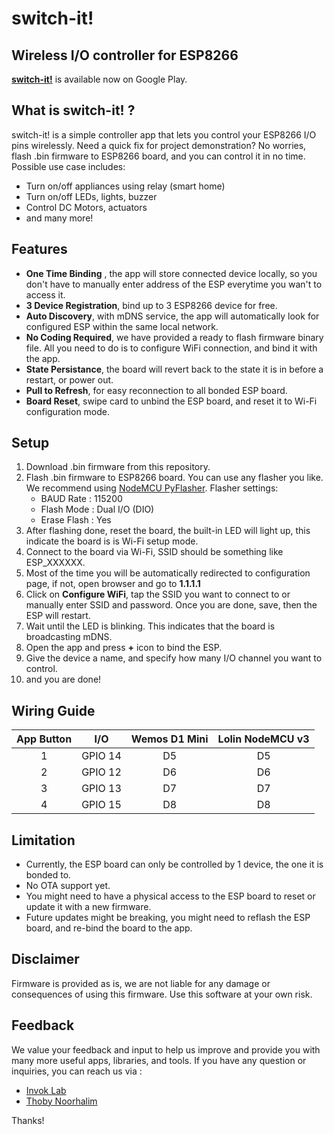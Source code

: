 # switch-it!

## Wireless I/O controller for ESP8266

[__switch-it!__](https://play.google.com/store/apps/details?id=com.switchit.app) is available now on Google Play.

## What is switch-it! ?

switch-it! is a simple controller app that lets you control your ESP8266 I/O pins wirelessly. Need a quick fix for project demonstration? No worries, flash .bin firmware to ESP8266 board, and you can control it in no time. Possible use case includes:

- Turn on/off appliances using relay (smart home)
- Turn on/off LEDs, lights, buzzer
- Control DC Motors, actuators
- and many more!

## Features

- __One Time Binding__ , the app will store connected device locally, so you don't have to manually enter address of the ESP everytime you wan't to access it.
- __3 Device Registration__, bind up to 3 ESP8266 device for free.
- __Auto Discovery__, with mDNS service, the app will automatically look for configured ESP within the same local network.
- __No Coding Required__, we have provided a ready to flash firmware binary file. All you need to do is to configure WiFi connection, and bind it with the app.
- __State Persistance__, the board will revert back to the state it is in before a restart, or power out.
- __Pull to Refresh__, for easy reconnection to all bonded ESP board.
- __Board Reset__, swipe card to unbind the ESP board, and reset it to Wi-Fi configuration mode.

## Setup

1. Download .bin firmware from this repository.
2. Flash .bin firmware to ESP8266 board. You can use any flasher you like. We recommend using [NodeMCU PyFlasher](https://github.com/marcelstoer/nodemcu-pyflasher). Flasher settings:
    - BAUD Rate : 115200
    - Flash Mode : Dual I/O (DIO)
    - Erase Flash : Yes
3. After flashing done, reset the board, the built-in LED will light up, this indicate the board is is Wi-Fi setup mode.
4. Connect to the board via Wi-Fi, SSID should be something like ESP_XXXXXX.
5. Most of the time you will be automatically redirected to configuration page, if not, open browser and go to __1.1.1.1__
6. Click on __Configure WiFi__, tap the SSID you want to connect to or manually enter SSID and password. Once you are done, save, then the ESP will restart.
7. Wait until the LED is blinking. This indicates that the board is broadcasting mDNS.
8. Open the app and press __+__ icon to bind the ESP.
9. Give the device a name, and specify how many I/O channel you want to control.
10. and you are done!

## Wiring Guide

| App Button |   I/O   | Wemos D1 Mini | Lolin NodeMCU v3 |
|:----------:|:--------:|:-------------:|:----------------:|
|      1     | GPIO 14 |       D5      |        D5        |
|      2     | GPIO 12 |       D6      |        D6        |
|      3     | GPIO 13 |       D7      |        D7        |
|      4     | GPIO 15 |       D8      |        D8        |

## Limitation

- Currently, the ESP board can only be controlled by 1 device, the one it is bonded to.
- No OTA support yet.
- You might need to have a physical access to the ESP board to reset or update it with a new firmware.
- Future updates might be breaking, you might need to reflash the ESP board, and re-bind the board to the app.

## Disclaimer

Firmware is provided as is, we are not liable for any damage or consequences of using this firmware. Use this software at your own risk.

## Feedback

We value your feedback and input to help us improve and provide you with many more useful apps, libraries, and tools. If you have any question or inquiries, you can reach us via :

- [Invok Lab](mailto:invoklab@gmail.com?subject=Feedback%20-%20switch-it!%20GitHub)
- [Thoby Noorhalim](mailto:thoby.noorhalim@gmail.com?subject=Feedback%20-%20switch-it!%20GitHub)

Thanks!